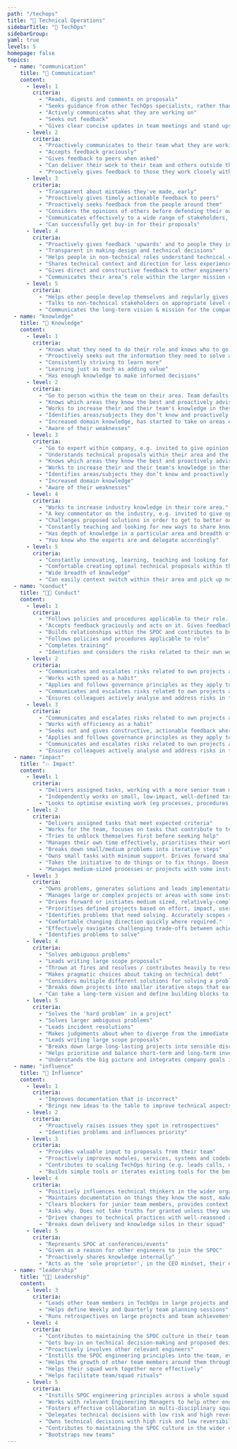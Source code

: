 ```yaml
---
path: "/techops"
title: "🔌 Technical Operations"
sidebarTitle: "🔌 TechOps"
sidebarGroup:
yaml: true
levels: 5
homepage: false
topics:
  - name: "communication"
    title: "💬 Communication"
    content:
      - level: 1
        criteria:
          - "Reads, digests and comments on proposals"
          - "Seeks guidance from other TechOps specialists, rather than answers"
          - "Actively communicates what they are working on"
          - "Seeks out feedback"
          - "Gives clear concise updates in team meetings and stand ups on material which is relevant for the team"
      - level: 2
        criteria:
          - "Proactively communicates to their team what they are working on, why, how it's going and what help they need"
          - "Accepts feedback graciously"
          - "Gives feedback to peers when asked"
          - "Can deliver their work to their team and others outside the team"
          - "Proactively gives feedback to those they work closely with"
      - level: 3
        criteria:
          - "Transparent about mistakes they've made, early"
          - "Proactively gives timely actionable feedback to peers"
          - "Proactively seeks feedback from the people around them"
          - "Considers the opinions of others before defending their own"
          - "Communicates effectively to a wide range of stakeholders, e.g. sharing update with ExCo/all hands or community."
          - "Can successfully get buy-in for their proposals"
      - level: 4
        criteria:
          - "Proactively gives feedback 'upwards' and to people they interact with who are not in their team"
          - "Transparent in making design and technical decisions"
          - "Helps people in non-technical roles understand technical constraints / trade-offs"
          - "Shares technical context and direction for less experienced engineers"
          - "Gives direct and constructive feedback to other engineers"
          - "Communicates their area’s role within the larger mission of the company"
      - level: 5
        criteria:
          - "Helps other people develop themselves and regularly gives insightful, useful feedback to those around them"
          - "Talks to non-technical stakeholders on appropriate level of abstraction"
          - "Communicates the long-term vision & mission for the company and their area"
  - name: "knowledge"
    title: "🧠 Knowledge"
    content:
      - level: 1
        criteria:
          - "Knows what they need to do their role and knows who to go to if they don't know something"
          - "Proactively seeks out the information they need to solve a problem"
          - "Consistently striving to learn more"
          - "Learning just as much as adding value"
          - "Has enough knowledge to make informed decisions"
      - level: 2
        criteria:
          - "Go to person within the team on their area. Team defaults to their opinion where there is uncertainty."
          - "Knows which areas they know the best and proactively advises on these areas in team discussions and planning"
          - "Works to increase their and their team's knowledge in these areas"
          - "Identifies areas/subjects they don’t know and proactively seeks out knowledge"
          - "Increased domain knowledge, has started to take on areas of work which they didn’t necessarily have knowledge on before they started"
          - "Aware of their weaknesses"
      - level: 3
        criteria:
          - "Go to expert within company, e.g. invited to give opinion at C Suite meetings."
          - "Understands technical proposals within their area and the business implications of these."
          - "Knows which areas they know the best and proactively advises on these areas in team discussions and planning"
          - "Works to increase their and their team's knowledge in these areas"
          - "Identifies areas/subjects they don’t know and proactively seeks out knowledge"
          - "Increased domain knowledge"
          - "Aware of their weaknesses"
      - level: 4
        criteria:
          - "Works to increase industry knowledge in their core area."
          - "A key commentator on the industry, e.g. invited to give opinion at external committees, publishes blogs and disseminates knowledge to team."
          - "Challenges proposed solutions in order to get to better ones. Comfortable challenging technical proposals within their area."
          - "Constantly teaching and looking for new ways to share knowledge and skills with others."
          - "Has depth of knowledge in a particular area and breadth of knowledge across their domain"
          - "You know who the experts are and delegate accordingly"
      - level: 5
        criteria:
          - "Constantly innovating, learning, teaching and looking for new ways to do things which haven't been done before. Shares these new ways of doing things internally and externally. Is a recognised industry expert outside of SPOC."
          - "Comfortable creating optimal technical proposals within their area of expertise."
          - "Wide breadth of knowledge"
          - "Can easily context switch within their area and pick up new concepts"
  - name: "conduct"
    title: "👩‍💻 Conduct"
    content:
      - level: 1
        criteria:
          - "Follows policies and procedures applicable to their role. Completes training."
          - "Accepts feedback graciously and acts on it. Gives feedback when requested"
          - "Builds relationships within the SPOC and contributes to building a supportive, knowledgeable and engaged peer group"
          - "Follows policies and procedures applicable to role"
          - "Completes training"
          - "Identifies and considers the risks related to their own work"
      - level: 2
        criteria:
          - "Communicates and escalates risks related to own projects and business area"
          - "Works with speed as a habit"
          - "Applies and follows governance principles as they apply to role"
          - "Communicates and escalates risks related to own projects and business area"
          - "Ensures colleagues actively analyse and address risks in their area"
      - level: 3
        criteria:
          - "Communicates and escalates risks related to own projects and business area"
          - "Works with efficiency as a habit"
          - "Seeks out and gives constructive, actionable feedback where valuable."
          - "Applies and follows governance principles as they apply to role"
          - "Communicates and escalates risks related to own projects and business area"
          - "Ensures colleagues actively analyse and address risks in their area"
  - name: "impact"
    title: "💥 Impact"
    content:
      - level: 1
        criteria:
          - "Delivers assigned tasks, working with a more senior team member, and able to take feedback onboard to improve their work"
          - "Independently works on small, low-impact, well-defined task"
          - "Looks to optimise existing work (eg processes, procedures, products, etc)"
      - level: 2
        criteria:
          - "Delivers assigned tasks that meet expected criteria"
          - "Works for the team, focuses on tasks that contribute to team goals"
          - "Tries to unblock themselves first before seeking help"
          - "Manages their own time effectively, prioritises their workload well, on time for meetings, aware when blocking others and unblocks when they can"
          - "Breaks down small/medium problems into iterative steps"
          - "Owns small tasks with minimum support. Drives forward small projects."
          - "Takes the initiative to do things or to fix things. Doesn't shy away from picking up new things which need to be done."
          - "Manages medium-sized processes or projects with some instruction"
      - level: 3
        criteria:
          - "Owns problems, generates solutions and leads implementation."
          - "Manages large or complex projects or areas with some instruction."
          - "Drives forward or initiates medium sized, relatively-complex processes or projects with minimum support."
          - "Prioritises defined projects based on effort, impact, user needs and business goals."
          - "Identifies problems that need solving. Accurately scopes out length and difficulty of tasks and projects."
          - "Comfortable changing direction quickly where required."
          - "Effectively navigates challenging trade-offs between achieving goals and ensuring optimal customer experience."
          - "Identifies problems to solve"
      - level: 4
        criteria:
          - "Solves ambiguous problems"
          - "Leads writing large scope proposals"
          - "Thrown at fires and resolves / contributes heavily to resolving them"
          - "Makes pragmatic choices about taking on technical debt"
          - "Considers multiple different solutions for solving a problem"
          - "Breaks down projects into smaller iterative steps that each deliver value"
          - "Can take a long-term vision and define building blocks to get there"
      - level: 5
        criteria:
          - "Solves the 'hard problem' in a project"
          - "Solves larger ambiguous problems"
          - "Leads incident resolutions"
          - "Makes judgements about when to diverge from the immediate goal to achieve something else"
          - "Leads writing large scope proposals"
          - "Breaks down large long-lasting projects into sensible discrete chunks that compound to achieve a large goal"
          - "Helps prioritise and balance short-term and long-term investments, focusing on high impact, high value work"
          - "Understands the big picture and integrates company goals into their area"
  - name: "influence"
    title: "🕺 Influence"
    content:
      - level: 1
        criteria:
          - "Improves documentation that is incorrect"
          - "Brings new ideas to the table to improve technical aspects of a SPOC member's day to day life"
      - level: 2
        criteria:
          - "Proactively raises issues they spot in retrospectives"
          - "Identifies problems and influences priority"
      - level: 3
        criteria:
          - "Provides valuable input to proposals from their team"
          - "Proactively improves modules, services, systems and codebases they encounter, 'this doesn't make sense, I'm going to do something about it'"
          - "Contributes to scaling TechOps hiring (e.g. leads calls, does onsite interviews)"
          - "Builds simple tools or iterates existing tools for the benefit of all TechOps staff"
      - level: 4
        criteria:
          - "Positively influences technical thinkers in the wider organisation"
          - "Maintains documentation on things they know the most, makes it easy for future TechOps Specialists to interact with systems"
          - "Clears blockers for junior team members, provides context and guidance, or knows how to escalate appropriately"
          - "Asks why. Does not take truths for granted unless they understand exactly where they are coming from (especially with regards to regulation, compliance, etc)"
          - "Drives changes to technical practices with well-reasoned arguments and a 'strong opinion, weakly held' mentality"
          - "Breaks down delivery and knowledge silos in their squad"
      - level: 5
        criteria:
          - "Represents SPOC at conferences/events"
          - "Given as a reason for other engineers to join the SPOC"
          - "Proactively shares knowledge internally"
          - "Acts as the 'sole proprietor', in the CEO mindset, their ego/agenda is not a factor in their thinking or decision making"
  - name: "leadership"
    title: "👨‍🏫 Leadership"
    content:
      - level: 3
        criteria:
          - "Leads other team members in TechOps in large projects and helps get the most out of each person"
          - "Helps define Weekly and Quarterly team planning sessions"
          - "Runs retrospectives on large projects and team achievements"
      - level: 4
        criteria:
          - "Contributes to maintaining the SPOC culture in their team, helping new joiners"
          - "Gets buy-in on technical decision-making and proposed designs"
          - "Proactively involves other relevant engineers"
          - "Instills the SPOC engineering principles into the team, even for operational tasks"
          - "Helps the growth of other team members around them through coaching and mentoring"
          - "Helps their squad work together more effectively"
          - "Helps facilitate team/squad rituals"
      - level: 5
        criteria:
          - "Instills SPOC engineering principles across a whole squad of engineers"
          - "Works with relevant Engineering Managers to help other engineers perform and grow"
          - "Fosters effective collaboration in multi-disciplinary squads (backend, mobile, data, design, web)"
          - "Delegates technical decisions with low risk and high reversibility"
          - "Owns technical decisions with high risk and low reversibility"
          - "Contributes to maintaining the SPOC culture in the wider company"
          - "Bootstraps new teams"
---
```

